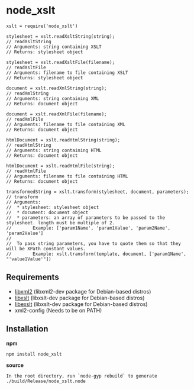 # node_xslt

    xslt = require('node_xslt')

    stylesheet = xslt.readXsltString(string);
    // readXsltString
    // Arguments: string containing XSLT
    // Returns: stylesheet object

    stylesheet = xslt.readXsltFile(filename);
    // readXsltFile
    // Arguments: filename to file containing XSLT
    // Returns: stylesheet object

    document = xslt.readXmlString(string);
    // readXmlString
    // Arguments: string containing XML
    // Returns: document object

    document = xslt.readXmlFile(filename);
    // readXmlFile
    // Arguments: filename to file containing XML
    // Returns: document object

    htmlDocument = xslt.readHtmlString(string);
    // readHtmlString
    // Arguments: string containing HTML
    // Returns: document object

    htmlDocument = xslt.readHtmlFile(string);
    // readHtmlFile
    // Arguments: filename to file containing HTML
    // Returns: document object
    
    transformedString = xslt.transform(stylesheet, document, parameters);
    // transform
    // Arguments:
    //  * stylesheet: stylesheet object
    //  * document: document object
    //  * parameters: an array of parameters to be passed to the stylesheet. length must be multiple of 2.
    //        Example: ['param1Name', 'param1Value', 'param2Name', 'param2Value']
    //
    //  To pass string parameters, you have to quote them so that they will be XPath constant values.
    //        Example: xslt.transform(template, document, ['param1Name', "'value1Value'"])

## Requirements

* [libxml2](http://www.xmlsoft.org/) (libxml2-dev package for Debian-based distros)
* [libxslt](http://xmlsoft.org/xslt/index.html) (libxslt-dev package for Debian-based distros)
* [libexslt](http://xmlsoft.org/xslt/EXSLT/) (libxslt-dev package for Debian-based distros)
* xml2-config (Needs to be on PATH)

## Installation

**npm**

    npm install node_xslt

**source**

    In the root directory, run `node-gyp rebuild` to generate
    ./build/Release/node_xslt.node
